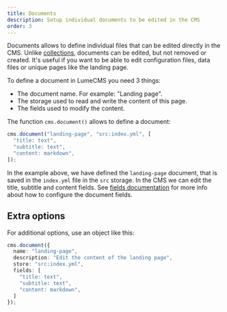```yaml
---
title: Documents
description: Setup individual documents to be edited in the CMS
order: 3
---
```


Documents allows to define individual files that can be edited directly in the
CMS. Unlike [collections](collections.md), documents can be edited, but not
removed or created. It's useful if you want to be able to edit configuration
files, data files or unique pages like the landing page.

To define a document in LumeCMS you need 3 things:

- The document name. For example: "Landing page".
- The storage used to read and write the content of this page.
- The fields used to modify the content.

The function `cms.document()` allows to define a document:

```ts
cms.document("landing-page", "src:index.yml", [
  "title: text",
  "subtitle: text",
  "content: markdown",
]);
```

In the example above, we have defined the `landing-page` document, that is saved
in the `index.yml` file in the `src` storage. In the CMS we can edit the title,
subtitle and content fields. See [fields documentation](./fields.md) for more
info about how to configure the document fields.

## Extra options

For additional options, use an object like this:

```ts
cms.document({
  name: "landing-page",
  description: "Edit the content of the landing page",
  store: "src:index.yml",
  fields: [
    "title: text",
    "subtitle: text",
    "content: markdown",
  ]
});
```
